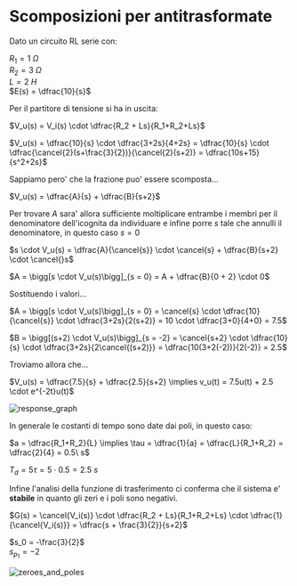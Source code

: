 # Scomposizioni per antitrasformate  

Dato un circuito RL serie con:  

$R_1 = 1\ \Omega$  
$R_2 = 3\ \Omega$  
$L = 2\ H$  
$E(s) = \dfrac{10}{s}$  

Per il partitore di tensione si ha in uscita:  

$V_u(s) = V_i(s) \cdot \dfrac{R_2 + Ls}{R_1+R_2+Ls}$  

$V_u(s) = \dfrac{10}{s} \cdot \dfrac{3+2s}{4+2s} = \dfrac{10}{s} \cdot \dfrac{\cancel{2}(s+\frac{3}{2})}{\cancel{2}(s+2)} = \dfrac{10s+15}{s^2+2s}$  

Sappiamo pero' che la frazione puo' essere scomposta...  

$V_u(s) = \dfrac{A}{s} + \dfrac{B}{s+2}$  

Per trovare $A$ sara' allora sufficiente moltiplicare entrambe i membri per il denominatore dell'icognita da individuare e infine porre $s$ tale che annulli il denominatore, in questo caso $s = 0$  

$s \cdot V_u(s) = \dfrac{A}{\cancel{s}} \cdot \cancel{s} + \dfrac{B}{s+2} \cdot \cancel{}s$  

$A = \bigg[s \cdot V_u(s)\bigg]_{s = 0} = A + \dfrac{B}{0 + 2} \cdot 0$  

Sostituendo i valori...  

$A = \bigg[s \cdot V_u(s)\bigg]_{s = 0} = \cancel{s} \cdot \dfrac{10}{\cancel{s}} \cdot \dfrac{3+2s}{2(s+2)} = 10 \cdot \dfrac{3+0}{4+0} = 7.5$  

$B = \bigg[(s+2) \cdot V_u(s)\bigg]_{s = -2} = \cancel{s+2} \cdot \dfrac{10}{s} \cdot \dfrac{3+2s}{2\cancel{(s+2)}} = \dfrac{10(3+2(-2))}{2(-2)} = 2.5$  

Troviamo allora che...  

$V_u(s) = \dfrac{7.5}{s} + \dfrac{2.5}{s+2} \implies v_u(t) = 7.5u(t) + 2.5 \cdot e^{-2t}u(t)$  

![response_graph](https://github.com/dennyb87/elettrotecnica-serale/assets/7195133/42b2b477-4e8e-42d0-829f-923d7f10a419)  

In generale le costanti di tempo sono date dai poli, in questo caso:  

$a = \dfrac{R_1+R_2}{L} \implies \tau = \dfrac{1}{a} = \dfrac{L}{R_1+R_2} = \dfrac{2}{4} = 0.5\ s$  

$T_d = 5\tau = 5 \cdot 0.5 = 2.5\ s$  

Infine l'analisi della funzione di trasferimento ci conferma che il sistema e' **stabile** in quanto gli zeri e i poli sono negativi.  

$G(s) = \cancel{V_i(s)} \cdot \dfrac{R_2 + Ls}{R_1+R_2+Ls} \cdot \dfrac{1}{\cancel{V_i(s)}} = \dfrac{s + \frac{3}{2}}{s+2}$  

$s_0 = -\frac{3}{2}$  
$s_{p_1} = -2$  

![zeroes_and_poles](https://github.com/dennyb87/elettrotecnica-serale/assets/7195133/98961b1c-d642-49a2-83c3-b5dc858b8492)  
